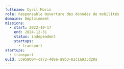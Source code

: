 ```yaml
---
fullname: Cyril Morin
role: Responsable Ouverture des données de mobilités
domaine: Déploiement
missions:
  - start: 2022-10-17
    end: 2024-12-31
    status: independent
    startups:
      - transport
startups:
  - transport
uuid: 55958004-ca72-4d8e-a9b3-82c1a933d20a
---
```

